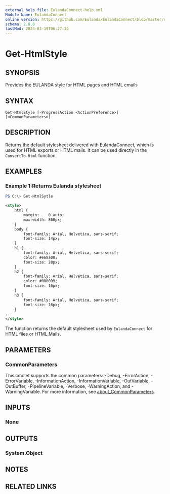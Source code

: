 ```yaml
---
external help file: EulandaConnect-help.xml
Module Name: EulandaConnect
online version: https://github.com/Eulanda/EulandaConnect/blob/master/docs/Get-HtmlStyle.md
schema: 2.0.0
lastMod: 2024-03-19T06:27:25
---
```


# Get-HtmlStyle

## SYNOPSIS
Provides the EULANDA style for HTML pages and HTML emails

## SYNTAX

```
Get-HtmlStyle [-ProgressAction <ActionPreference>] [<CommonParameters>]
```

## DESCRIPTION
Returns the default stylesheet delivered with EulandaConnect, which is used for HTML exports or HTML mails. It can be used directly in the `ConvertTo-Html` function.

## EXAMPLES

### Example 1:Returns  Eulanda stylesheet
```powershell
PS C:\> Get-HtmlSytle
```

```Xml
<style>
    html {
        margin:    0 auto;
        max-width: 800px;
    }
    body {
        font-family: Arial, Helvetica, sans-serif;
        font-size: 14px;
    }
    h1 {
        font-family: Arial, Helvetica, sans-serif;
        color: #e68a00;
        font-size: 28px;
    }
    h2 {
        font-family: Arial, Helvetica, sans-serif;
        color: #000099;
        font-size: 16px;
    }
    h3 {
        font-family: Arial, Helvetica, sans-serif;
        font-size: 16px;
    }
...
</style>
```

The function returns the default stylesheet used by `EulandaConnect` for HTML files or HTML.Mails.

## PARAMETERS


### CommonParameters
This cmdlet supports the common parameters: -Debug, -ErrorAction, -ErrorVariable, -InformationAction, -InformationVariable, -OutVariable, -OutBuffer, -PipelineVariable, -Verbose, -WarningAction, and -WarningVariable. For more information, see [about_CommonParameters](http://go.microsoft.com/fwlink/?LinkID=113216).

## INPUTS

### None

## OUTPUTS

### System.Object
## NOTES

## RELATED LINKS


